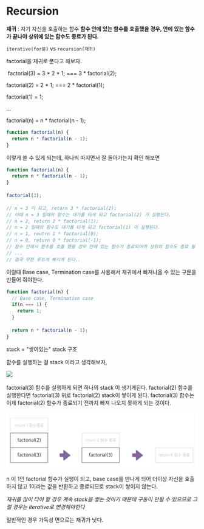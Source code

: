 # Recursion

**재귀** : 자기 자신을 호출하는 함수
**함수 안에 있는 함수를 호출했을 경우, 안에 있는 함수가 끝나야 상위에 있는 함수도 종료가 된다.**

`iterative(for문)`  vs  `recursion(재귀)`



factorial을 재귀로 푼다고 해보자.

 factorial(3) = 3 * 2 * 1; === 3 * factorial(2);

 factorial(2) = 2 * 1; === 2 * factorial(1);

 factorial(1) = 1;

  ...

 factorial(n) = n * factorial(n - 1);

```js
function factorial(n) {
  return n * factorial(n - 1);
}
```

이렇게 쓸 수 있게 되는데, 하나씩 따지면서 잘 돌아가는지 확인 해보면

```js
function factorial(n) {
  return n * factorial(n - 1);
}

factorial(3);

// n = 3 이 되고, return 3 * factorial(2);
// 이때 n = 3 일때의 함수는 대기를 타게 되고 factorial(2) 가 실행된다. 
// n = 2, return 2 * factorial(1);
// n = 2 일때의 함수도 대기를 타게 되고 factorial(1) 이 실행된다.
// n = 1, reutrn 1 * factorial(0); 
// n = 0, return 0 * factorial(-1);
// 함수 안에서 함수를 호출 했을 경우 안에 있는 함수가 종료되어야 상위의 함수도 종료 될 수 있다.
// ...
// 결국 무한 루프게 빠지게 된다..
```

이럴때 Base case, Termination case를 사용해서 재귀에서 빠져나올 수 있는 구문을 만들어 줘야한다.

```js
function factorial(n) {
  // Base case, Termination case
  if(n === 1) {
    return 1;
  }
  
  return n * factorial(n - 1);
}
```

stack = "쌓여있는" stack 구조

함수를 실행하는 걸 stack 이라고 생각해보자, 

<img src="https://user-images.githubusercontent.com/40348757/59549201-f895a800-8f94-11e9-8c72-25c4bddd0590.png" style="width: 990px;">

factorial(3) 함수를 실행하게 되면 하나의 stack 이 생기게된다.
factorial(2) 함수를 실행한다면 factorial(3) 위로 factorial(2) stack이 쌓이게 된다.
factorial(3) 함수는 이제 factorial(2) 함수가 종료되기 전까지 빠져 나오지 못하게 되는 것이다.

<img src="./img/recursion_stack.png" style="width: 990px;">

n 이 1인 factorial 함수가 실행이 되고, base case를 만나게 되어 더이상 자신을 호출 하지 않고 1이라는 값을 반환하고 종료되므로 stack이 쌓이지 않는다.


*재귀를 많이 타야 할 경우 계속 stack을 쌓는 것이기 때문에 구동이 안될 수 있으므로 그럴 경우는 iterative로 변경해야한다*

일반적인 경우 가독성 면으로는 재귀가 낫다.


